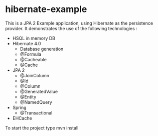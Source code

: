 hibernate-example
=================

This is a JPA 2 Example application, using Hibernate as the persistence provider. It demonstrates the use of the following technologies : 

- HSQL in memory DB
- Hibernate 4.0
	- Database generation
	- @Formula
	- @Cacheable
	- @Cache
- JPA 2
	- @JoinColumn
	- @Id
	- @Column
	- @GeneratedValue
	- @Entity
	- @NamedQuery
- Spring
	- @Transactional
- EHCache


To start the project type mvn install
